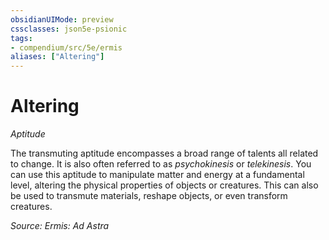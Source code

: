 ```yaml
---
obsidianUIMode: preview
cssclasses: json5e-psionic
tags:
- compendium/src/5e/ermis
aliases: ["Altering"]
---
```

# Altering
*Aptitude*  

The transmuting aptitude encompasses a broad range of talents all related to change. It is also often referred to as *psychokinesis* or *telekinesis*. You can use this aptitude to manipulate matter and energy at a fundamental level, altering the physical properties of objects or creatures. This can also be used to transmute materials, reshape objects, or even transform creatures.

*Source: Ermis: Ad Astra*